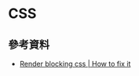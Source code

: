# CSS

## 參考資料
* [Render blocking css | How to fix it](https://varvy.com/pagespeed/render-blocking-css.html)